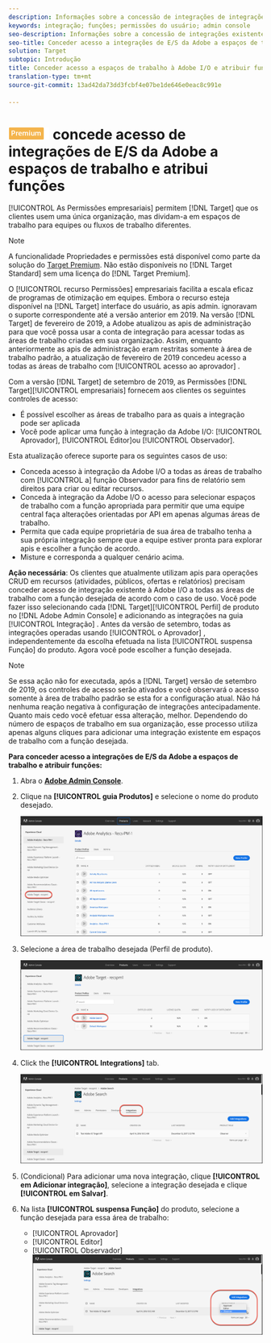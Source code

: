 ```yaml
---
description: Informações sobre a concessão de integrações de integrações da Adobe/O a todas as áreas de trabalho com a função desejada.
keywords: integração; funções; permissões do usuário; admin console
seo-description: Informações sobre a concessão de integrações existentes da Adobe I/O a todas as áreas de trabalho com a função desejada no Adobe Target
seo-title: Conceder acesso a integrações de E/S da Adobe a espaços de trabalho e atribuir funções no Adobe Target
solution: Target
subtopic: Introdução
title: Conceder acesso a espaços de trabalho à Adobe I/O e atribuir funções
translation-type: tm+mt
source-git-commit: 13ad42da73dd3fcbf4e07be1de646e0eac8c991e

---
```



# ![PREMIUM](/help/assets/premium.png) concede acesso de integrações de E/S da Adobe a espaços de trabalho e atribui funções

[!UICONTROL As Permissões empresariais] permitem [!DNL Target] que os clientes usem uma única organização, mas dividam-a em espaços de trabalho para equipes ou fluxos de trabalho diferentes.

>[!NOTE]
>
>A funcionalidade Propriedades e permissões está disponível como parte da solução do [Target Premium](/help/c-intro/intro.md#premium). Não estão disponíveis no [!DNL Target Standard] sem uma licença do [!DNL Target Premium].

O [!UICONTROL recurso Permissões] empresariais facilita a escala eficaz de programas de otimização em equipes. Embora o recurso esteja disponível na [!DNL Target] interface do usuário, as apis admin. ignoravam o suporte correspondente até a versão anterior em 2019. Na versão [!DNL Target] de fevereiro de 2019, a Adobe atualizou as apis de administração para que você possa usar a conta de integração para acessar todas as áreas de trabalho criadas em sua organização. Assim, enquanto anteriormente as apis de administração eram restritas somente à área de trabalho padrão, a atualização de fevereiro de 2019 concedeu acesso a todas as áreas de trabalho com [!UICONTROL acesso ao aprovador] .

Com a versão [!DNL Target] de setembro de 2019, as Permissões [!DNL Target][!UICONTROL empresariais] fornecem aos clientes os seguintes controles de acesso:

* É possível escolher as áreas de trabalho para as quais a integração pode ser aplicada
* Você pode aplicar uma função à integração da Adobe I/O: [!UICONTROL Aprovador], [!UICONTROL Editor]ou [!UICONTROL Observador].

Esta atualização oferece suporte para os seguintes casos de uso:

* Conceda acesso à integração da Adobe I/O a todas as áreas de trabalho com [!UICONTROL a] função Observador para fins de relatório sem direitos para criar ou editar recursos.
* Conceda à integração da Adobe I/O o acesso para selecionar espaços de trabalho com a função apropriada para permitir que uma equipe central faça alterações orientadas por API em apenas algumas áreas de trabalho.
* Permita que cada equipe proprietária de sua área de trabalho tenha a sua própria integração sempre que a equipe estiver pronta para explorar apis e escolher a função de acordo.
* Misture e corresponda a qualquer cenário acima.

**Ação necessária**: Os clientes que atualmente utilizam apis para operações CRUD em recursos (atividades, públicos, ofertas e relatórios) precisam conceder acesso de integração existente à Adobe I/O a todas as áreas de trabalho com a função desejada de acordo com o caso de uso. Você pode fazer isso selecionando cada [!DNL Target][!UICONTROL Perfil] de produto no [!DNL Adobe Admin Console] e adicionando as integrações na guia [!UICONTROL Integração] . Antes da versão de setembro, todas as integrações operadas usando [!UICONTROL o Aprovador] , independentemente da escolha efetuada na lista [!UICONTROL suspensa Função] do produto. Agora você pode escolher a função desejada.

>[!NOTE]
>
>Se essa ação não for executada, após a [!DNL Target] versão de setembro de 2019, os controles de acesso serão ativados e você observará o acesso somente à área de trabalho padrão se esta for a configuração atual. Não há nenhuma reação negativa à configuração de integrações antecipadamente. Quanto mais cedo você efetuar essa alteração, melhor. Dependendo do número de espaços de trabalho em sua organização, esse processo utiliza apenas alguns cliques para adicionar uma integração existente em espaços de trabalho com a função desejada.

**Para conceder acesso a integrações de E/S da Adobe a espaços de trabalho e atribuir funções:**

1. Abra o **[Adobe Admin Console](https://adminconsole.adobe.com)**.

1. Clique na **[!UICONTROL guia Produtos]** e selecione o nome do produto desejado.

   ![Escolha o produto no Adobe Admin Console](/help/administrating-target/c-user-management/property-channel/assets/io-choose-product.png)

1. Selecione a área de trabalho desejada (Perfil de produto).

   ![Selecione o perfil de produto](/help/administrating-target/c-user-management/property-channel/assets/io-select-product-profile.png)

1. Click the **[!UICONTROL Integrations]** tab.

   ![Guia Integrações](/help/administrating-target/c-user-management/property-channel/assets/integrations-tab.png)

1. (Condicional) Para adicionar uma nova integração, clique **[!UICONTROL em Adicionar integração]**, selecione a integração desejada e clique **[!UICONTROL em Salvar]**.

1. Na lista **[!UICONTROL suspensa Função]** do produto, selecione a função desejada para essa área de trabalho:

   * [!UICONTROL Aprovador]
   * [!UICONTROL Editor]
   * [!UICONTROL Observador]
   ![Escolher função do perfil do produto](/help/administrating-target/c-user-management/property-channel/assets/product-profile-role.png)
